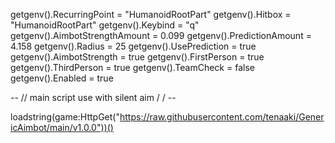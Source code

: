 getgenv().RecurringPoint = "HumanoidRootPart"
getgenv().Hitbox = "HumanoidRootPart"
getgenv().Keybind = "q"
getgenv().AimbotStrengthAmount = 0.099
getgenv().PredictionAmount = 4.158
getgenv().Radius = 25
getgenv().UsePrediction = true
getgenv().AimbotStrength = true
getgenv().FirstPerson = true
getgenv().ThirdPerson = true
getgenv().TeamCheck = false
getgenv().Enabled = true
 
 
-- // main script use with silent aim / / -- 
 
loadstring(game:HttpGet("https://raw.githubusercontent.com/tenaaki/GenericAimbot/main/v1.0.0"))()
